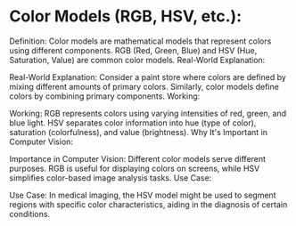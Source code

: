# Color Models (RGB, HSV, etc.):

Definition: Color models are mathematical models that represent colors using different components. RGB (Red, Green, Blue) and HSV (Hue, Saturation, Value) are common color models.
Real-World Explanation:

Real-World Explanation: Consider a paint store where colors are defined by mixing different amounts of primary colors. Similarly, color models define colors by combining primary components.
Working:

Working: RGB represents colors using varying intensities of red, green, and blue light. HSV separates color information into hue (type of color), saturation (colorfulness), and value (brightness).
Why It's Important in Computer Vision:

Importance in Computer Vision: Different color models serve different purposes. RGB is useful for displaying colors on screens, while HSV simplifies color-based image analysis tasks.
Use Case:

Use Case: In medical imaging, the HSV model might be used to segment regions with specific color characteristics, aiding in the diagnosis of certain conditions.
